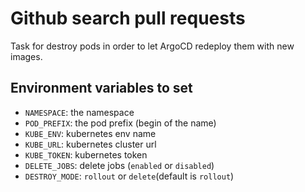 # Github search pull requests

Task for destroy pods in order to let ArgoCD redeploy them with new images.

## Environment variables to set

* `NAMESPACE`: the namespace
* `POD_PREFIX`: the pod prefix (begin of the name)
* `KUBE_ENV`: kubernetes env name
* `KUBE_URL`: kubernetes cluster url
* `KUBE_TOKEN`: kubernetes token
* `DELETE_JOBS`: delete jobs (`enabled` or `disabled`)
* `DESTROY_MODE`: `rollout` or `delete`(default is `rollout`)